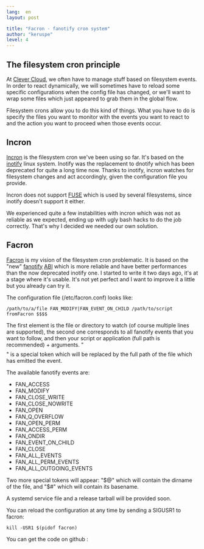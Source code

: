 ```yaml
---
lang:  en
layout: post

title: "Facron - fanotify cron system"
author: "keruspe"
level: 4
---
```


## The filesystem cron principle

At [Clever Cloud](http://www.clever-cloud.com), we often have to manage stuff based on filesystem events. In order to
react dynamically, we will sometimes have to reload some specific configurations when the config file has changed, or
we'll want to wrap some files which just appeared to grab them in the global flow.

Filesystem crons allow you to do this kind of things. What you have to do is specify the files you want to monitor with
the events you want to react to and the action you want to proceed when those events occur.

## Incron

[Incron](http://incron.aiken.cz/) is the filesystem cron we've been using so far. It's based on the
[inotify](http://en.wikipedia.org/wiki/Inotify) linux system. Inotify was the replacement to dnotify which has been
deprecated for quite a long time now. Thanks to inotify, incron watches for filesystem changes and act accordingly,
given the configuration file you provide.

Incron does not support [FUSE](http://fuse.sourceforge.net) which is used by several filesystems, since inotify doesn't
support it either.

We experienced quite a few instabilities with incron which was not as reliable as we expected, ending up with ugly bash
hacks to do the job correctly. That's why I decided we needed our own solution.

## Facron

[Facron](https://github.com/Keruspe/facron) is my vision of the filesystem cron problematic. It is based on the "new"
[fanotify](http://lwn.net/Articles/339253) [ABI](http://en.wikipedia.org/wiki/Application_binary_interface) which is
more reliable and have better performances than the now deprecated inotify one. I started to write it two days ago, it's
at a stage where it's usable. It's not yet perfect and I want to improve it a little but you already can try it.

The configuration file (/etc/facron.conf) looks like:

    /path/to/a/file FAN_MODIFY|FAN_EVENT_ON_CHILD /path/to/script fromFacron $$$$

The first element is the file or directory to watch (of course multiple lines are supported), the second one corresponds
to all fanotify events that you want to follow, and then your script or application (full path is recommended) + arguments.
"$$$$" is a special token which will be replaced by the full path of the file which has emitted the event.

The available fanotify events are:

* FAN_ACCESS
* FAN_MODIFY
* FAN_CLOSE_WRITE
* FAN_CLOSE_NOWRITE
* FAN_OPEN
* FAN_Q_OVERFLOW
* FAN_OPEN_PERM
* FAN_ACCESS_PERM
* FAN_ONDIR
* FAN_EVENT_ON_CHILD
* FAN_CLOSE
* FAN_ALL_EVENTS
* FAN_ALL_PERM_EVENTS
* FAN_ALL_OUTGOING_EVENTS

Two more special tokens will appear: "$@" which will contain the dirname of the file, and "$#" which will contain its
basename.

A systemd service file and a release tarball will be provided soon.

You can reload the configuration at any time by sending a SIGUSR1 to facron:

    kill -USR1 $(pidof facron)

You can get the code on github :

<div class="github-widget" data-repo="Keruspe/facron"></div>




